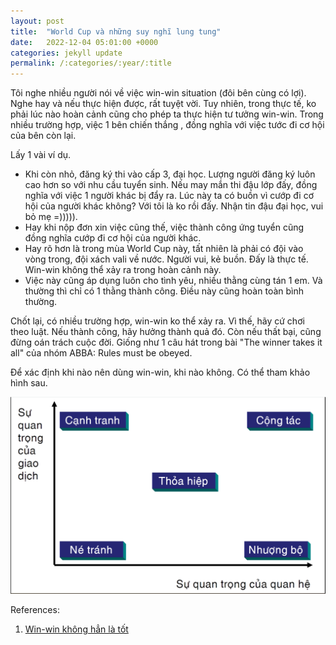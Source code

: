 ```yaml
---
layout: post
title:  "World Cup và những suy nghĩ lung tung"
date:   2022-12-04 05:01:00 +0000
categories: jekyll update
permalink: /:categories/:year/:title
---
```


Tôi nghe nhiều người nói về việc win-win situation (đôi bên cùng có lợi). Nghe hay và nếu thực hiện được, rất tuyệt vời. Tuy nhiên, trong thực tế, ko phải lúc nào hoàn cảnh cũng cho phép ta thực hiện tư tưởng win-win. Trong nhiều trường hợp, việc 1 bên chiến thắng , đồng nghĩa với việc tước đi cơ hội của bên còn lại.
 
Lấy 1 vài ví dụ.
- Khi còn nhỏ, đăng ký thi vào cấp 3, đại học. Lượng người đăng ký luôn cao hơn so với nhu cầu tuyển sinh. Nếu may mắn thi đậu lớp đấy, đồng nghĩa với việc 1 người khác bị đẩy ra. Lúc này ta có buồn vì cướp đi cơ hội của người khác không? Với tôi là ko rồi đấy. Nhận tin đậu đại học, vui bỏ mẹ =))))).
- Hay khi nộp đơn xin việc cũng thế, việc thành công ứng tuyển cũng đồng nghĩa cướp đi cơ hội của người khác.
- Hay rõ hơn là trong mùa World Cup này, tất nhiên là phải có đội vào vòng trong, đội xách vali về nước. Người vui, kẻ buồn. Đấy là thực tế. Win-win không thể xảy ra trong hoàn cảnh này.
- Việc này cũng áp dụng luôn cho tình yêu, nhiều thằng cùng tán 1 em. Và thường thì chỉ có 1 thằng thành công. Điều này cũng hoàn toàn bình thường.
 
Chốt lại, có nhiều trường hợp, win-win ko thể xảy ra. Vì thế, hãy cứ chơi theo luật. Nếu thành công, hãy hưởng thành quả đó. Còn nếu thất bại, cũng đừng oán trách cuộc đời. Giống như 1 câu hát trong bài "The winner takes it all" của nhóm ABBA: Rules must be obeyed.

Để xác định khi nào nên dùng win-win, khi nào không. Có thể tham khảo hình sau. 

![Phương pháp thảo luận](/assets/images/2022-12-04-pp-thao-luan.png "Phương pháp thảo luận. Win-win chỉ áp dụng cho mục Cộng tác. [1]")


References:
1. [Win-win không hẳn là tốt](https://ngahodac.com/win-win-khong-han-la-tot)